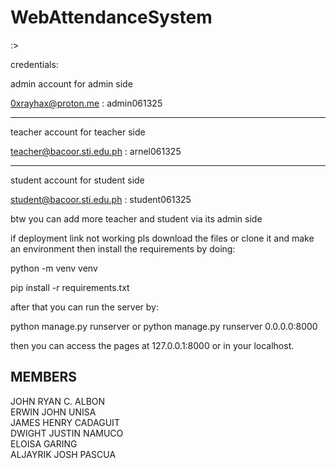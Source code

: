  # WebAttendanceSystem
:>

credentials: 

admin account for admin side

0xrayhax@proton.me : admin061325

__________________________________

teacher account for teacher side

teacher@bacoor.sti.edu.ph : arnel061325
__________________________________

student account for student side

student@bacoor.sti.edu.ph : student061325


btw you can add more teacher and student via its admin side

if deployment link not working pls download the files or clone it and make an environment then install the requirements by doing:

python -m venv venv

pip install -r requirements.txt

after that you can run the server by:

python manage.py runserver
or
python manage.py runserver 0.0.0.0:8000

then you can access the pages at 127.0.0.1:8000 or in your localhost.


## MEMBERS ##
JOHN RYAN C. ALBON<br>
ERWIN JOHN UNISA<br>
JAMES HENRY CADAGUIT<br>
DWIGHT JUSTIN NAMUCO<br>
ELOISA GARING<br>
ALJAYRIK JOSH PASCUA<br>
